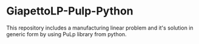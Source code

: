 # GiapettoLP-Pulp-Python
This repository includes a manufacturing linear problem and it's solution in generic form by using PuLp library from python.
